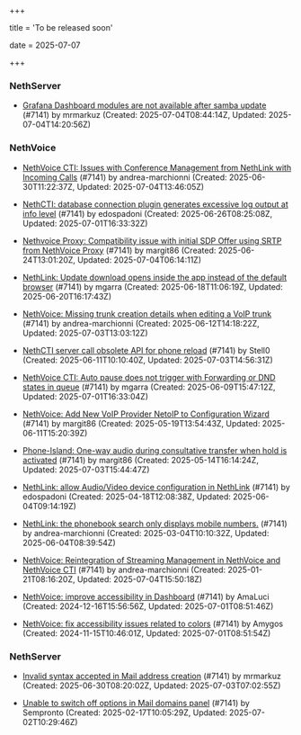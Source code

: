 +++

title = 'To be released soon'

date = 2025-07-07

+++

### NethServer

- [Grafana Dashboard modules are not available after samba update](https://github.com/NethServer/dev/issues/7542) (#7141) by mrmarkuz (Created: 2025-07-04T08:44:14Z, Updated: 2025-07-04T14:20:56Z)

### NethVoice

- [NethVoice CTI: Issues with Conference Management from NethLink with Incoming Calls](https://github.com/NethServer/dev/issues/7534) (#7141) by andrea-marchionni (Created: 2025-06-30T11:22:37Z, Updated: 2025-07-04T13:46:05Z)

- [NethCTI: database connection plugin generates excessive log output at info level](https://github.com/NethServer/dev/issues/7527) (#7141) by edospadoni (Created: 2025-06-26T08:25:08Z, Updated: 2025-07-01T16:33:32Z)

- [Nethvoice Proxy: Compatibility issue with initial SDP Offer using SRTP from NethVoice Proxy](https://github.com/NethServer/dev/issues/7524) (#7141) by margit86 (Created: 2025-06-24T13:01:20Z, Updated: 2025-07-04T06:14:11Z)

- [NethLink: Update download opens inside the app instead of the default browser](https://github.com/NethServer/dev/issues/7511) (#7141) by mgarra (Created: 2025-06-18T11:06:19Z, Updated: 2025-06-20T16:17:43Z)

- [NethVoice: Missing trunk creation details when editing a VoIP trunk](https://github.com/NethServer/dev/issues/7502) (#7141) by andrea-marchionni (Created: 2025-06-12T14:18:22Z, Updated: 2025-07-03T13:03:12Z)

- [NethCTI server call obsolete API for phone reload](https://github.com/NethServer/dev/issues/7499) (#7141) by Stell0 (Created: 2025-06-11T10:10:40Z, Updated: 2025-07-03T14:56:31Z)

- [NethVoice CTI: Auto pause does not trigger with Forwarding or DND states in queue](https://github.com/NethServer/dev/issues/7497) (#7141) by mgarra (Created: 2025-06-09T15:47:12Z, Updated: 2025-07-01T16:33:04Z)

- [NethVoice: Add New VoIP Provider NetoIP to Configuration Wizard](https://github.com/NethServer/dev/issues/7471) (#7141) by margit86 (Created: 2025-05-19T13:54:43Z, Updated: 2025-06-11T15:20:39Z)

- [Phone-Island: One-way audio during consultative transfer when hold is activated](https://github.com/NethServer/dev/issues/7462) (#7141) by margit86 (Created: 2025-05-14T16:14:24Z, Updated: 2025-07-03T15:44:47Z)

- [NethLink: allow Audio/Video device configuration in NethLink](https://github.com/NethServer/dev/issues/7414) (#7141) by edospadoni (Created: 2025-04-18T12:08:38Z, Updated: 2025-06-04T09:14:19Z)

- [NethLink: the phonebook search only displays mobile numbers.](https://github.com/NethServer/dev/issues/7339) (#7141) by andrea-marchionni (Created: 2025-03-04T10:10:32Z, Updated: 2025-06-04T08:39:54Z)

- [NethVoice: Reintegration of Streaming Management in NethVoice and NethVoice CTI](https://github.com/NethServer/dev/issues/7268) (#7141) by andrea-marchionni (Created: 2025-01-21T08:16:20Z, Updated: 2025-07-04T15:50:18Z)

- [NethVoice: improve accessibility in Dashboard](https://github.com/NethServer/dev/issues/7217) (#7141) by AmaLuci (Created: 2024-12-16T15:56:56Z, Updated: 2025-07-01T08:51:46Z)

- [NethVoice: fix accessibility issues related to colors](https://github.com/NethServer/dev/issues/7141) (#7141) by Amygos (Created: 2024-11-15T10:46:01Z, Updated: 2025-07-01T08:51:54Z)

### NethServer

- [Invalid syntax accepted in Mail address creation](https://github.com/NethServer/dev/issues/7533) (#7141) by mrmarkuz (Created: 2025-06-30T08:20:02Z, Updated: 2025-07-03T07:02:55Z)

- [Unable to switch off options in Mail domains panel](https://github.com/NethServer/dev/issues/7320) (#7141) by Sempronto (Created: 2025-02-17T10:05:29Z, Updated: 2025-07-02T10:29:46Z)

